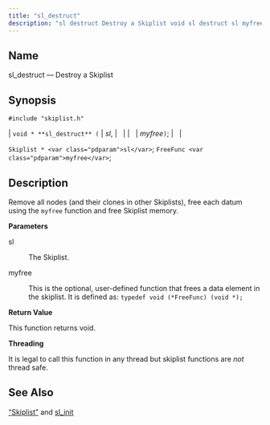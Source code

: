 ```yaml
---
title: "sl_destruct"
description: "sl destruct Destroy a Skiplist void sl destruct sl myfree Skiplist sl Free Func myfree Remove all nodes and their clones in other Skiplists free each datum using the myfree function and free Skiplist memory sl The Skiplist myfree This is the optional user defined function that frees a data..."
---
```


<a name="apis.sl_destruct"></a> 
## Name

sl_destruct — Destroy a Skiplist

## Synopsis

`#include "skiplist.h"`

| `void * **sl_destruct** (` | <var class="pdparam">sl</var>, |   |
|   | <var class="pdparam">myfree</var>`)`; |   |

`Skiplist * <var class="pdparam">sl</var>`;
`FreeFunc <var class="pdparam">myfree</var>`;<a name="idp60951456"></a> 
## Description

Remove all nodes (and their clones in other Skiplists), free each datum using the `myfree` function and free Skiplist memory.

**<a name="idp60953200"></a> Parameters**

<dl class="variablelist">

<dt>sl</dt>

<dd>

The Skiplist.

</dd>

<dt>myfree</dt>

<dd>

This is the optional, user-defined function that frees a data element in the skiplist. It is defined as: `typedef void (*FreeFunc) (void *);`

</dd>

</dl>

**<a name="idp60958304"></a> Return Value**

This function returns void.

**<a name="idp60959216"></a> Threading**

It is legal to call this function in any thread but skiplist functions are *not* thread safe.

<a name="idp60960800"></a> 
## See Also

[“Skiplist”](/momentum/3/3-api/structs-skiplist) and [sl_init](/momentum/3/3-api/apis-sl-init)